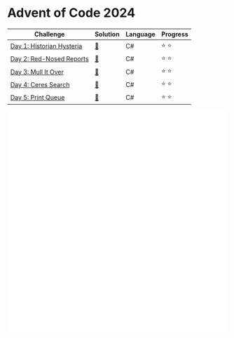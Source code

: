 # Advent of Code 2024

| Challenge | Solution | Language | Progress        |
|---|---|---|---|
|[Day 1: Historian Hysteria](https://adventofcode.com/2024/day/1)    | [🔑](https://github.com/mamjow/adventofcode2024/blob/main/Days/Day1.cs)   | C#       | :star: :star: |           
|[Day 2: Red-Nosed Reports](https://adventofcode.com/2024/day/2)    | [🔑](https://github.com/mamjow/adventofcode2024/blob/main/Days/Day2.cs)   | C#       | :star: :star: |   
|[Day 3: Mull It Over](https://adventofcode.com/2024/day/3)    | [🔑](https://github.com/mamjow/adventofcode2024/blob/main/Days/Day3.cs)   | C#       | :star: :star: |   
|[Day 4: Ceres Search](https://adventofcode.com/2024/day/4)    | [🔑](https://github.com/mamjow/adventofcode2024/blob/main/Days/Day4.cs)   | C#       | :star: :star: |  
|[Day 5: Print Queue](https://adventofcode.com/2024/day/5)    | [🔑](https://github.com/mamjow/adventofcode2024/blob/main/Days/Day5.cs)   | C#       | :star: :star: |  

![track](img.svg)